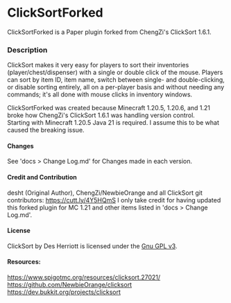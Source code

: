 # ClickSortForked
ClickSortForked is a Paper plugin forked from ChengZi's ClickSort 1.6.1.

### Description
ClickSort makes it very easy for players to sort their inventories (player/chest/dispenser) with a single or double click of the mouse. 
Players can sort by item ID, item name, switch between single- and double-clicking, or disable sorting entirely, all on a per-player basis and without needing any commands; it's all done with mouse clicks in inventory windows.

ClickSortForked was created because Minecraft 1.20.5, 1.20.6, and 1.21 broke how ChengZi's ClickSort 1.6.1 was handling version control.  
Starting with Minecraft 1.20.5 Java 21 is required. I assume this to be what caused the breaking issue.

#### Changes
See 'docs > Change Log.md' for Changes made in each version.

#### Credit and Contribution
desht (Original Author), ChengZi/NewbieOrange and all ClickSort git contributors: https://cutt.ly/4Y5HQmS
I only take credit for having updated this forked plugin for MC 1.21 and other items listed in 'docs > Change Log.md'.

#### License
ClickSort by Des Herriott is licensed under the [Gnu GPL v3](http://www.gnu.org/licenses/gpl-3.0.html).

#### Resources:  
https://www.spigotmc.org/resources/clicksort.27021/  
https://github.com/NewbieOrange/clicksort  
https://dev.bukkit.org/projects/clicksort
